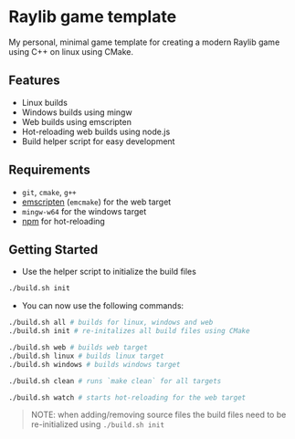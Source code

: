 # Raylib game template
My personal, minimal game template for creating a modern Raylib game using C++ on linux using CMake.

## Features
* Linux builds
* Windows builds using mingw
* Web builds using emscripten
* Hot-reloading web builds using node.js
* Build helper script for easy development

## Requirements
* `git`, `cmake`, `g++`
* [emscripten](https://emscripten.org/docs/getting_started/downloads.html) (`emcmake`) for the web target
* `mingw-w64` for the windows target
* [npm](https://nodejs.org/) for hot-reloading 

## Getting Started
* Use the helper script to initialize the build files
```bash
./build.sh init
```
* You can now use the following commands:
```bash
./build.sh all # builds for linux, windows and web
./build.sh init # re-initalizes all build files using CMake

./build.sh web # builds web target
./build.sh linux # builds linux target
./build.sh windows # builds windows target

./build.sh clean # runs `make clean` for all targets

./build.sh watch # starts hot-reloading for the web target
```
> NOTE: when adding/removing source files the build files need to be re-initialized using `./build.sh init`


